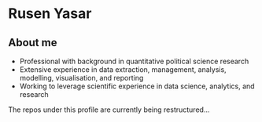 # Rusen Yasar

## About me
* Professional with background in quantitative political science research
* Extensive experience in data extraction, management, analysis, modelling, visualisation, and reporting
* Working to leverage scientific experience in data science, analytics, and research

The repos under this profile are currently being restructured...

<!--
**ruseny/ruseny** is a ✨ _special_ ✨ repository because its `README.md` (this file) appears on your GitHub profile.
-->

